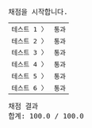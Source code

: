<pre class="console-content"><div></div><div class="console-heading">채점을 시작합니다.</div><table class="console-test-group"><tbody><tr data-testcase-id="1699"><td valign="top" class="td-label">테스트 1 <span>〉</span></td><td class="result passed">통과</td></tr><tr data-testcase-id="1701"><td valign="top" class="td-label">테스트 2 <span>〉</span></td><td class="result passed">통과</td></tr><tr data-testcase-id="1702"><td valign="top" class="td-label">테스트 3 <span>〉</span></td><td class="result passed">통과</td></tr><tr data-testcase-id="1703"><td valign="top" class="td-label">테스트 4 <span>〉</span></td><td class="result passed">통과</td></tr><tr data-testcase-id="1704"><td valign="top" class="td-label">테스트 5 <span>〉</span></td><td class="result passed">통과</td></tr><tr data-testcase-id="1705"><td valign="top" class="td-label">테스트 6 <span>〉</span></td><td class="result passed">통과</td></tr></tbody></table><div class="console-heading">채점 결과</div><div class="console-message">합계: 100.0 / 100.0</div></pre>